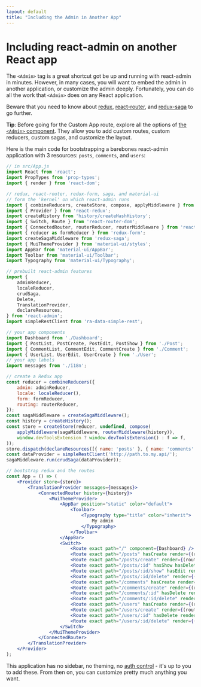 ```yaml
---
layout: default
title: "Including the Admin in Another App"
---
```


# Including react-admin on another React app

The `<Admin>` tag is a great shortcut got be up and running with react-admin in minutes. However, in many cases, you will want to embed the admin in another application, or customize the admin deeply. Fortunately, you can do all the work that `<Admin>` does on any React application.

Beware that you need to know about [redux](http://redux.js.org/), [react-router](https://github.com/reactjs/react-router), and [redux-saga](https://github.com/yelouafi/redux-saga) to go further.

**Tip**: Before going for the Custom App route, explore all the options of [the `<Admin>` component](./Admin.md). They allow you to add custom routes, custom reducers, custom sagas, and customize the layout.

Here is the main code for bootstrapping a barebones react-admin application with 3 resources: `posts`, `comments`, and `users`:

```jsx
// in src/App.js
import React from 'react';
import PropTypes from 'prop-types';
import { render } from 'react-dom';

// redux, react-router, redux-form, saga, and material-ui
// form the 'kernel' on which react-admin runs
import { combineReducers, createStore, compose, applyMiddleware } from 'redux';
import { Provider } from 'react-redux';
import createHistory from 'history/createHashHistory';
import { Switch, Route } from 'react-router-dom';
import { ConnectedRouter, routerReducer, routerMiddleware } from 'react-router-redux';
import { reducer as formReducer } from 'redux-form';
import createSagaMiddleware from 'redux-saga';
import { MuiThemeProvider } from 'material-ui/styles';
import AppBar from 'material-ui/AppBar';
import Toolbar from 'material-ui/Toolbar';
import Typography from 'material-ui/Typography';

// prebuilt react-admin features
import {
    adminReducer,
    localeReducer,
    crudSaga,
    Delete,
    TranslationProvider,
    declareResources,
} from 'react-admin';
import simpleRestClient from 'ra-data-simple-rest';

// your app components
import Dashboard from './Dashboard';
import { PostList, PostCreate, PostEdit, PostShow } from './Post';
import { CommentList, CommentEdit, CommentCreate } from './Comment';
import { UserList, UserEdit, UserCreate } from './User';
// your app labels
import messages from './i18n';

// create a Redux app
const reducer = combineReducers({
    admin: adminReducer,
    locale: localeReducer(),
    form: formReducer,
    routing: routerReducer,
});
const sagaMiddleware = createSagaMiddleware();
const history = createHistory();
const store = createStore(reducer, undefined, compose(
    applyMiddleware(sagaMiddleware, routerMiddleware(history)),
    window.devToolsExtension ? window.devToolsExtension() : f => f,
));
store.dispatch(declareResources([{ name: 'posts' }, { name: 'comments' }, { name: 'users' }]));
const dataProvider = simpleRestClient('http://path.to.my.api/');
sagaMiddleware.run(crudSaga(dataProvider));

// bootstrap redux and the routes
const App = () => (
    <Provider store={store}>
        <TranslationProvider messages={messages}>
            <ConnectedRouter history={history}>
                <MuiThemeProvider>
                    <AppBar position="static" color="default">
                        <Toolbar>
                            <Typography type="title" color="inherit">
                                My admin
                            </Typography>
                        </Toolbar>
                    </AppBar>
                    <Switch>
                        <Route exact path="/" component={Dashboard} />
                        <Route exact path="/posts" hasCreate render={(routeProps) => <PostList resource="posts" {...routeProps} />} />
                        <Route exact path="/posts/create" render={(routeProps) => <PostCreate resource="posts" {...routeProps} />} />
                        <Route exact path="/posts/:id" hasShow hasDelete render={(routeProps) => <PostEdit resource="posts" {...routeProps} />} />
                        <Route exact path="/posts/:id/show" hasEdit render={(routeProps) => <PostShow resource="posts" {...routeProps} />} />
                        <Route exact path="/posts/:id/delete" render={(routeProps) => <Delete resource="posts" {...routeProps} />} />
                        <Route exact path="/comments" hasCreate render={(routeProps) => <CommentList resource="comments" {...routeProps} />} />
                        <Route exact path="/comments/create" render={(routeProps) => <CommentCreate resource="comments" {...routeProps} />} />
                        <Route exact path="/comments/:id" hasDelete render={(routeProps) => <CommentEdit resource="comments" {...routeProps} />} />
                        <Route exact path="/comments/:id/delete" render={(routeProps) => <Delete resource="comments" {...routeProps} />} />
                        <Route exact path="/users" hasCreate render={(routeProps) => <UsersList resource="users" {...routeProps} />} />
                        <Route exact path="/users/create" render={(routeProps) => <UsersCreate resource="users" {...routeProps} />} />
                        <Route exact path="/users/:id" hasDelete render={(routeProps) => <UsersEdit resource="users" {...routeProps} />} />
                        <Route exact path="/users/:id/delete" render={(routeProps) => <Delete resource="users" {...routeProps} />} />
                    </Switch>
                </MuiThemeProvider>
            </ConnectedRouter>
        </TranslationProvider>
    </Provider>
);
```

This application has no sidebar, no theming, no [auth control](./Authentication.md#restricting-access-to-a-custom-page) - it's up to you to add these. From then on, you can customize pretty much anything you want.

